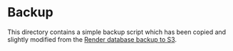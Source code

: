 # Backup

This directory contains a simple backup script which has been copied
and slightly modified from the [Render database backup to S3](https://render.com/docs/backup-postgresql-to-s3).
